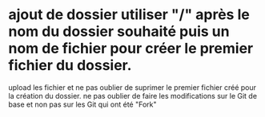 # ajout de dossier utiliser "/" après le nom du dossier souhaité puis un nom de fichier pour créer le premier fichier du dossier.
upload les fichier et ne pas oublier de suprimer le premier fichier créé pour la création du dossier.
ne pas oublier de faire les modifications sur le Git de base et non pas sur les Git qui ont été "Fork"
